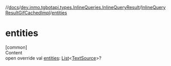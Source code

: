 //[docs](../../../index.md)/[dev.inmo.tgbotapi.types.InlineQueries.InlineQueryResult](../index.md)/[InlineQueryResultGifCachedImpl](index.md)/[entities](entities.md)



# entities  
[common]  
Content  
open override val [entities](entities.md): [List](https://kotlinlang.org/api/latest/jvm/stdlib/kotlin.collections/-list/index.html)<[TextSource](../../dev.inmo.tgbotapi.CommonAbstracts/-text-source/index.md)>?  



